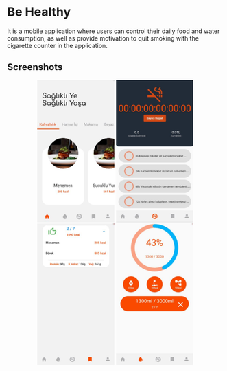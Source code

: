 # Be Healthy

It is a mobile application where users can control their daily food and water consumption, as well as provide motivation to quit smoking with the cigarette counter in the application.

## Screenshots

<p align="center">
  <img src = "https://raw.githubusercontent.com/kizilcanali/be_healthy/main/assets/readme/home.JPG" width = "180" />
  <img src = "https://raw.githubusercontent.com/kizilcanali/be_healthy/main/assets/readme/smoke.JPG" width = "180"/>
  <img src = "https://raw.githubusercontent.com/kizilcanali/be_healthy/main/assets/readme/summary.JPG"  width = "180"/>
  <img src = "https://raw.githubusercontent.com/kizilcanali/be_healthy/main/assets/readme/water.JPG" width = "180"/>
</p>    



